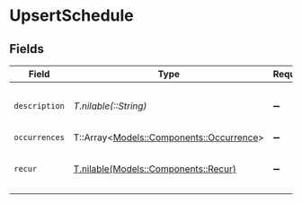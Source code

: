 # UpsertSchedule


## Fields

| Field                                                                         | Type                                                                          | Required                                                                      | Description                                                                   |
| ----------------------------------------------------------------------------- | ----------------------------------------------------------------------------- | ----------------------------------------------------------------------------- | ----------------------------------------------------------------------------- |
| `description`                                                                 | *T.nilable(::String)*                                                         | :heavy_minus_sign:                                                            | Simple description of what the schedule is.                                   |
| `occurrences`                                                                 | T::Array<[Models::Components::Occurrence](../../models/shared/occurrence.md)> | :heavy_minus_sign:                                                            | N/A                                                                           |
| `recur`                                                                       | [T.nilable(Models::Components::Recur)](../../models/shared/recur.md)          | :heavy_minus_sign:                                                            | Defines configuration for recurring transfers.                                |